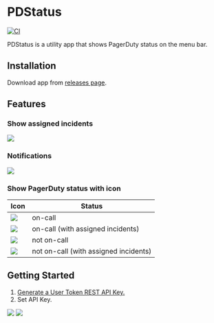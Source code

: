 # PDStatus

[![CI](https://github.com/winebarrel/PDStatus/actions/workflows/ci.yml/badge.svg)](https://github.com/winebarrel/PDStatus/actions/workflows/ci.yml)

PDStatus is a utility app that shows PagerDuty status on the menu bar.

## Installation

Download app from [releases page](https://github.com/winebarrel/PDStatus/releases/latest).

## Features

### Show assigned incidents

![](https://github.com/winebarrel/PDStatus/assets/117768/ce4b8336-b3b3-4deb-a180-7b7d642d951a)

### Notifications

![](https://github.com/winebarrel/PDStatus/assets/117768/166b2281-0c0a-4476-8aa8-cbd3c8222433)

### Show PagerDuty status with icon

| Icon | Status |
| - | - |
| ![](https://github.com/winebarrel/PDStatus/assets/117768/240f9007-7fd7-4224-8730-0308e5156be4) | on-call |
| ![](https://github.com/winebarrel/PDStatus/assets/117768/fce3b9c1-ab71-4dbf-82a1-add62281a339) | on-call (with assigned incidents) |
| ![](https://github.com/winebarrel/PDStatus/assets/117768/8481ae6b-a75e-4724-9238-79a114a58eaf) | not on-call |
| ![](https://github.com/winebarrel/PDStatus/assets/117768/254f95a9-ad05-4cce-83b1-67601aaf2ddc) | not on-call (with assigned incidents) |

## Getting Started

1. [Generate a User Token REST API Key.](https://support.pagerduty.com/docs/api-access-keys#generate-a-user-token-rest-api-key)
2. Set API Key.

![](https://github.com/winebarrel/PDStatus/assets/117768/902346eb-0e02-422f-8653-cb1aa2f42728)
![](https://github.com/winebarrel/PDStatus/assets/117768/0202f49a-e739-43f9-b8b2-37e8e4b9dee8)

